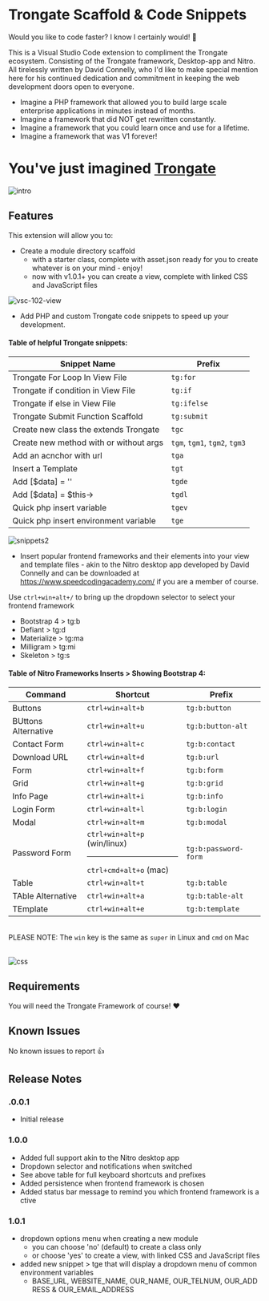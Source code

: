 # Trongate Scaffold & Code Snippets

Would you like to code faster?  I know I certainly would! 👀️

This is a Visual Studio Code extension to compliment the Trongate ecosystem.   Consisting of the Trongate framework, Desktop-app and Nitro.  All tirelessly written by David Connelly, who I'd like to make special mention here for his continued dedication and commitment in keeping the web development doors open to everyone.

* Imagine a PHP framework that allowed you to build large scale enterprise applications in minutes instead of months.
* Imagine a framework that did NOT get rewritten constantly.
* Imagine a framework that you could learn once and use for a lifetime.
* Imagine a framework that was V1 forever!

# You've just imagined [Trongate](https://trongate.io)


![intro](https://user-images.githubusercontent.com/7813262/95190011-6749e500-081a-11eb-8317-5561a7241e6e.png)

## Features

This extension will allow you to:

* Create a module directory scaffold
  * with a starter class, complete with asset.json ready for you to create whatever is on your mind - enjoy!
  * now with v1.0.1+ you can create a view, complete with linked CSS and JavaScript files

![vsc-102-view](https://user-images.githubusercontent.com/7813262/97399997-6c461400-1942-11eb-91c0-41658b5664ec.gif)


* Add PHP and custom Trongate code snippets to speed up your development.



#### Table of helpful Trongate snippets:
| Snippet Name | Prefix 
| ------------- | ------------- 
| Trongate For Loop In View File | `tg:for` |
| Trongate if condition in View File | `tg:if` | 
| Trongate if else in View File | `tg:ifelse` | 
| Trongate Submit Function Scaffold | `tg:submit` | 
| Create new class the extends Trongate | `tgc` |
| Create new method with or without args | `tgm`, `tgm1`, `tgm2`, `tgm3` |
| Add an acnchor with url | `tga` |
| Insert a Template | `tgt` |
| Add [$data] = '' | `tgde` |
| Add [$data] = $this-> | `tgdl` |
| Quick php insert variable | `tgev` |
| Quick php insert environment variable | `tge` |


![snippets2](https://user-images.githubusercontent.com/7813262/95720453-fd6b8880-0cbc-11eb-9eb7-bf7e170e0090.gif)

* Insert popular frontend frameworks and their elements into your view and template files - akin to the Nitro desktop app developed by David Connelly and can be downloaded at https://www.speedcodingacademy.com/ if you are a member of course.

Use `ctrl+win+alt+/` to bring up the dropdown selector to select your frontend framework
* Bootstrap 4 > tg:b
* Defiant > tg:d
* Materialize > tg:ma
* Milligram > tg:mi
* Skeleton > tg:s

#### Table of Nitro Frameworks Inserts > Showing Bootstrap 4:
| Command | Shortcut | Prefix
| ------------- | ------------- | -------------
| Buttons | `ctrl+win+alt+b` | `tg:b:button`
| BUttons Alternative | `ctrl+win+alt+u` | `tg:b:button-alt`
| Contact Form | `ctrl+win+alt+c` | `tg:b:contact`
| Download URL | `ctrl+win+alt+d` | `tg:b:url`
| Form | `ctrl+win+alt+f` | `tg:b:form`
| Grid | `ctrl+win+alt+g` | `tg:b:grid`
| Info Page | `ctrl+win+alt+i` | `tg:b:info`
| Login Form | `ctrl+win+alt+l` | `tg:b:login`
| Modal | `ctrl+win+alt+m` | `tg:b:modal`
| Password Form | `ctrl+win+alt+p` (win/linux) <hr> `ctrl+cmd+alt+o` (mac) | `tg:b:password-form`
| Table | `ctrl+win+alt+t` | `tg:b:table`
| TAble Alternative | `ctrl+win+alt+a` | `tg:b:table-alt`
| TEmplate | `ctrl+win+alt+e` | `tg:b:template`

<br>PLEASE NOTE: The `win` key is the same as `super` in Linux and `cmd` on Mac<br><br>

![css](https://user-images.githubusercontent.com/7813262/95720033-6ef70700-0cbc-11eb-98b2-ba4eb908dd48.gif)

## Requirements

You will need the Trongate Framework of course! ❤️

## Known Issues

No known issues to report 👍

## Release Notes

### .0.0.1
* Initial release


### 1.0.0
* Added full support akin to the Nitro desktop app
* Dropdown selector and notifications when switched
* See above table for full keyboard shortcuts and prefixes
* Added persistence when frontend framework is chosen
* Added status bar message to remind you which frontend framework is active

### 1.0.1
* dropdown options menu when creating a new module
  * you can choose 'no' (default) to create a class only
  * or choose 'yes' to create a view, with linked CSS and JavaScript files
* added new snippet > tge that will display a dropdown menu of common environment variables
  * BASE_URL, WEBSITE_NAME, OUR_NAME, OUR_TELNUM, OUR_ADDRESS & OUR_EMAIL_ADDRESS

